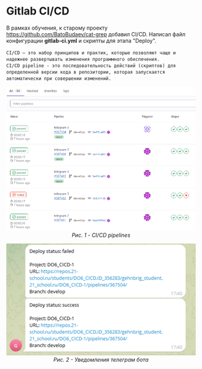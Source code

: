 # Gitlab CI/CD

В рамках обучения, к старому проекту https://github.com/BatoBudaev/cat-grep добавил CI/CD. Написал файл конфигурации __gitlab-ci.yml__ и скрипты для этапа "Deploy".

``CI/CD — это набор принципов и практик, которые позволяют чаще и надежнее развертывать изменения программного обеспечения.``  
``CI/CD pipeline - это последовательность действий (скриптов) для определенной версии кода в репозитории, которая запускается автоматически при совершении изменений.``  

<p align="center">
  <img src="images/img.png" alt="CI/CD pipelines" title="CI/CD pipelines" />
  <br>
  <em>Рис. 1 - CI/CD pipelines</em>
</p>

<p align="center">
  <img src="images/img_1.png" alt="Уведомления телеграм бота" title="Уведомления телеграм бота" />
  <br>
  <em>Рис. 2 - Уведомления телеграм бота</em>
</p>
